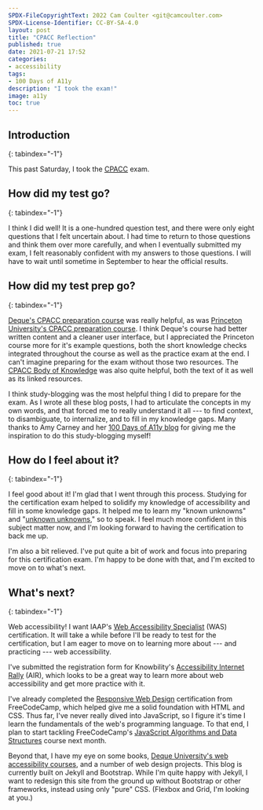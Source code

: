 ```yaml
---
SPDX-FileCopyrightText: 2022 Cam Coulter <git@camcoulter.com>
SPDX-License-Identifier: CC-BY-SA-4.0
layout: post
title: "CPACC Reflection"
published: true
date: 2021-07-21 17:52
categories:
- accessibility
tags:
- 100 Days of A11y
description: "I took the exam!"
image: a11y
toc: true
---
```


## Introduction
{: tabindex="-1"}

This past Saturday, I took the <a href="https://www.accessibilityassociation.org/cpacccertification"><abbr title="Certified Professional in Accessibility Core Competencies">CPACC</abbr></a> exam.

## How did my test go?
{: tabindex="-1"}

I think I did well! It is a one-hundred question test, and there were only eight questions that I felt uncertain about. I had time to return to those questions and think them over more carefully, and when I eventually submitted my exam, I felt reasonably confident with my answers to those questions. I will have to wait until sometime in September to hear the official results.

## How did my test prep go?
{: tabindex="-1"}

[Deque's CPACC preparation course](https://dequeuniversity.com/curriculum/courses/iaap-cpacc) was really helpful, as was [Princeton University's CPACC preparation course](https://iaap.edunext.io/courses/course-v1:IAAP+CPACC+2021/about). I think Deque's course had better written content and a cleaner user interface, but I appreciated the Princeton course more for it's example questions, both the short knowledge checks integrated throughout the course as well as the practice exam at the end. I can't imagine preparing for the exam without those two resources. The [CPACC Body of Knowledge](https://www.accessibilityassociation.org/files/IAAP_CPACC_BOK_FInal_2020(1).pdf) was also quite helpful, both the text of it as well as its linked resources.

I think study-blogging was the most helpful thing I did to prepare for the exam. As I wrote all these blog posts, I had to articulate the concepts in my own words, and that forced me to really understand it all --- to find context, to disambiguate, to internalize, and to fill in my knowledge gaps. Many thanks to Amy Carney and her [100 Days of A11y blog](https://100daysofa11y.com/) for giving me the inspiration to do this study-blogging myself!

## How do I feel about it?
{: tabindex="-1"}

I feel good about it! I'm glad that I went through this process. Studying for the certification exam helped to solidify my knowledge of accessibility and fill in some knowledge gaps. It helped me to learn my "known unknowns" and "[unknown unknowns](https://en.wikipedia.org/wiki/There_are_known_knowns)," so to speak. I feel much more confident in this subject matter now, and I'm looking forward to having the certification to back me up.

I'm also a bit relieved. I've put quite a bit of work and focus into preparing for this certification exam. I'm happy to be done with that, and I'm excited to move on to what's next.

## What's next?
{: tabindex="-1"}

Web accessibility! I want IAAP's [Web Accessibility Specialist](https://www.accessibilityassociation.org/wascertification) (WAS) certification. It will take a while before I'll be ready to test for the certification, but I am eager to move on to learning more about --- and practicing --- web accessibility.

I've submitted the registration form for Knowbility's [Accessibility Internet Rally](https://knowbility.org/programs/air) (AIR), which looks to be a great way to learn more about web accessibility and get more practice with it.

I've already completed the [Responsive Web Design](https://www.freecodecamp.org/learn/responsive-web-design/) certification from FreeCodeCamp, which helped give me a solid foundation with HTML and CSS. Thus far, I've never really dived into JavaScript, so I figure it's time I learn the fundamentals of the web's programming language. To that end, I plan to start tackling FreeCodeCamp's [JavaScript Algorithms and Data Structures](https://www.freecodecamp.org/learn/javascript-algorithms-and-data-structures/) course next month.

Beyond that, I have my eye on some books, [Deque University's web accessibility courses](https://dequeuniversity.com/curriculum/packages/web), and a number of web design projects. This blog is currently built on Jekyll and Bootstrap. While I'm quite happy with Jekyll, I want to redesign this site from the ground up without Bootstrap or other frameworks, instead using only "pure" CSS. (Flexbox and Grid, I'm looking at you.)
